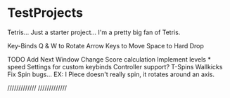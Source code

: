 # TestProjects

Tetris...
Just a starter project...
I'm a pretty big fan of Tetris.

Key-Binds
Q & W to Rotate
Arrow Keys to Move
Space to Hard Drop

TODO
Add Next Window
Change Score calculation
Implement levels * speed
Settings for custom keybinds
Controller support?
T-Spins
Wallkicks
Fix Spin bugs... EX: I Piece doesn't really spin, it rotates around an axis.

/////////////
/////////////

